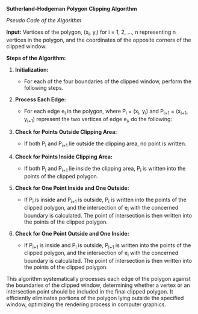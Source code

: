 **Sutherland-Hodgeman Polygon Clipping Algorithm**

*Pseudo Code of the Algorithm*

**Input:** Vertices of the polygon, (x<sub>i</sub>, y<sub>i</sub>) for i = 1, 2, ..., n representing n vertices in the polygon, and the coordinates of the opposite corners of the clipped window.

**Steps of the Algorithm:**

1. **Initialization:**
   - For each of the four boundaries of the clipped window, perform the following steps.

2. **Process Each Edge:**
   - For each edge e<sub>i</sub> in the polygon, where P<sub>i</sub> = (x<sub>i</sub>, y<sub>i</sub>) and P<sub>i+1</sub> = (x<sub>i+1</sub>, y<sub>i+1</sub>) represent the two vertices of edge e<sub>i</sub>, do the following:

3. **Check for Points Outside Clipping Area:**
   - If both P<sub>i</sub> and P<sub>i+1</sub> lie outside the clipping area, no point is written.

4. **Check for Points Inside Clipping Area:**
   - If both P<sub>i</sub> and P<sub>i+1</sub> lie inside the clipping area, P<sub>i</sub> is written into the points of the clipped polygon.

5. **Check for One Point Inside and One Outside:**
   - If P<sub>i</sub> is inside and P<sub>i+1</sub> is outside, P<sub>i</sub> is written into the points of the clipped polygon, and the intersection of e<sub>i</sub> with the concerned boundary is calculated. The point of intersection is then written into the points of the clipped polygon.

6. **Check for One Point Outside and One Inside:**
   - If P<sub>i+1</sub> is inside and P<sub>i</sub> is outside, P<sub>i+1</sub> is written into the points of the clipped polygon, and the intersection of e<sub>i</sub> with the concerned boundary is calculated. The point of intersection is then written into the points of the clipped polygon.

This algorithm systematically processes each edge of the polygon against the boundaries of the clipped window, determining whether a vertex or an intersection point should be included in the final clipped polygon. It efficiently eliminates portions of the polygon lying outside the specified window, optimizing the rendering process in computer graphics.


